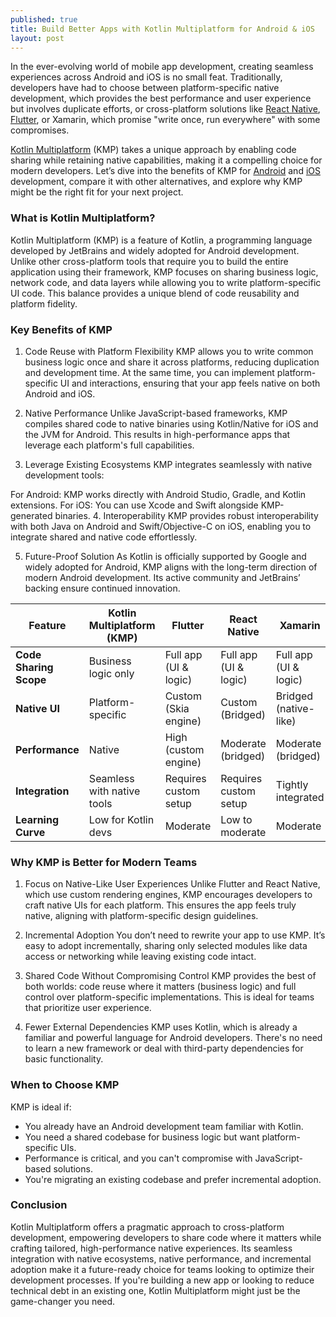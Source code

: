 ```yaml
---
published: true
title: Build Better Apps with Kotlin Multiplatform for Android & iOS
layout: post
---
```



In the ever-evolving world of mobile app development, creating seamless experiences across Android and iOS is no small feat. Traditionally, developers have had to choose between platform-specific native development, which provides the best performance and user experience but involves duplicate efforts, or cross-platform solutions like [React Native], [Flutter], or Xamarin, which promise "write once, run everywhere" with some compromises.

[Kotlin Multiplatform] (KMP) takes a unique approach by enabling code sharing while retaining native capabilities, making it a compelling choice for modern developers. Let’s dive into the benefits of KMP for [Android] and [iOS] development, compare it with other alternatives, and explore why KMP might be the right fit for your next project.

### What is Kotlin Multiplatform?
Kotlin Multiplatform (KMP) is a feature of Kotlin, a programming language developed by JetBrains and widely adopted for Android development. Unlike other cross-platform tools that require you to build the entire application using their framework, KMP focuses on sharing business logic, network code, and data layers while allowing you to write platform-specific UI code. This balance provides a unique blend of code reusability and platform fidelity.

### Key Benefits of KMP
1. Code Reuse with Platform Flexibility
KMP allows you to write common business logic once and share it across platforms, reducing duplication and development time. At the same time, you can implement platform-specific UI and interactions, ensuring that your app feels native on both Android and iOS.

2. Native Performance
Unlike JavaScript-based frameworks, KMP compiles shared code to native binaries using Kotlin/Native for iOS and the JVM for Android. This results in high-performance apps that leverage each platform's full capabilities.

3. Leverage Existing Ecosystems
KMP integrates seamlessly with native development tools:

For Android: KMP works directly with Android Studio, Gradle, and Kotlin extensions.
For iOS: You can use Xcode and Swift alongside KMP-generated binaries.
4. Interoperability
KMP provides robust interoperability with both Java on Android and Swift/Objective-C on iOS, enabling you to integrate shared and native code effortlessly.

5. Future-Proof Solution
As Kotlin is officially supported by Google and widely adopted for Android, KMP aligns with the long-term direction of modern Android development. Its active community and JetBrains’ backing ensure continued innovation.

| Feature               | Kotlin Multiplatform (KMP) | Flutter             | React Native       | Xamarin            |
|-----------------------|---------------------------|---------------------|--------------------|--------------------|
| **Code Sharing Scope**| Business logic only       | Full app (UI & logic)| Full app (UI & logic)| Full app (UI & logic)|
| **Native UI**         | Platform-specific         | Custom (Skia engine)| Custom (Bridged)   | Bridged (native-like)|
| **Performance**       | Native                    | High (custom engine)| Moderate (bridged) | Moderate (bridged) |
| **Integration**       | Seamless with native tools| Requires custom setup| Requires custom setup| Tightly integrated|
| **Learning Curve**    | Low for Kotlin devs       | Moderate            | Low to moderate    | Moderate           |


### Why KMP is Better for Modern Teams

1. Focus on Native-Like User Experiences
Unlike Flutter and React Native, which use custom rendering engines, KMP encourages developers to craft native UIs for each platform. This ensures the app feels truly native, aligning with platform-specific design guidelines.

2. Incremental Adoption
You don’t need to rewrite your app to use KMP. It’s easy to adopt incrementally, sharing only selected modules like data access or networking while leaving existing code intact.

3. Shared Code Without Compromising Control
KMP provides the best of both worlds: code reuse where it matters (business logic) and full control over platform-specific implementations. This is ideal for teams that prioritize user experience.

4. Fewer External Dependencies
KMP uses Kotlin, which is already a familiar and powerful language for Android developers. There's no need to learn a new framework or deal with third-party dependencies for basic functionality.

### When to Choose KMP
KMP is ideal if:

- You already have an Android development team familiar with Kotlin.
- You need a shared codebase for business logic but want platform-specific UIs.
- Performance is critical, and you can't compromise with JavaScript-based solutions.
- You're migrating an existing codebase and prefer incremental adoption.

### Conclusion
Kotlin Multiplatform offers a pragmatic approach to cross-platform development, empowering developers to share code where it matters while crafting tailored, high-performance native experiences. Its seamless integration with native ecosystems, native performance, and incremental adoption make it a future-ready choice for teams looking to optimize their development processes. If you're building a new app or looking to reduce technical debt in an existing one, Kotlin Multiplatform might just be the game-changer you need.

[Kotlin Multiplatform]: https://kotlinlang.org/docs/multiplatform.html 
[Android]: https://www.android.com/intl/en_ca/phones-tablets/ 
[iOS]: https://www.apple.com/ca/ios
[React Native]: https://reactnative.dev/  
[Flutter]: https://flutter.dev/